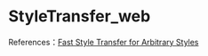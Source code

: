# StyleTransfer_web
References：[Fast Style Transfer for Arbitrary Styles](https://www.tensorflow.org/hub/tutorials/tf2_arbitrary_image_stylization)
